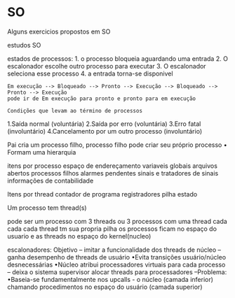 # SO
Alguns exercicios propostos em SO

estudos SO

estados de processos:
    1. o processo bloqueia aguardando uma entrada
    2. O escalonador escolhe outro processo para executar
    3. O escalonador seleciona esse processo
    4. a entrada torna-se disponivel

    Em execução --> Bloqueado --> Pronto --> Execução --> Bloqueado --> Pronto --> Execução
    pode ir de Em execução para pronto e pronto para em execução

    Condições que levam ao término de processos
1.Saída normal (voluntária)
2.Saída por erro (voluntária)
3.Erro fatal (involuntário)
4.Cancelamento por um outro processo (involuntário)

Pai cria um processo filho, processo filho pode criar seu próprio
processo
• Formam uma hierarquia

itens por processo
    espaço de endereçamento
    variaveis globais
    arquivos abertos
    processos filhos
    alarmes pendentes
    sinais e tratadores de sinais
    informações de contabilidade

Itens por thread
    contador de programa
    registradores
    pilha
    estado


Um processo tem thread(s)

pode ser um processo com 3 threads ou 3 processos com uma thread cada
cada
cada thread tm sua propria pilha
os processos ficam no espaço do usuario e as threads no espaço do kernel(nucleo)

escalonadores:
    Objetivo – imitar a funcionalidade dos threads de núcleo
    – ganha desempenho de threads de usuário
    •Evita transições usuário/núcleo desnecessárias
    •Núcleo atribui processadores virtuais para cada processo
    – deixa o sistema supervisor alocar threads para processadores
    –Problema:
    •Baseia-se fundamentalmente nos upcalls - o núcleo (camada inferior) chamando procedimentos no espaço do usuário (camada superior)